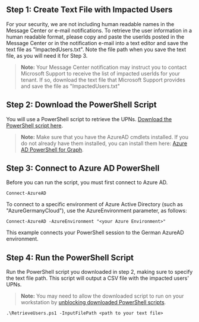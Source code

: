 


## Step 1: Create Text File with Impacted Users
For your security, we are not including human readable names in the Message Center or e-mail notifications. To retrieve the user information in a human readable format, please copy and paste the userIds posted in the Message Center or in the notification e-mail into a text editor and save the text file as "ImpactedUsers.txt". Note the file path when you save the text file, as you will need it for Step 3. 

>**Note:** Your Message Center notification may instruct you to contact Microsoft Support to receive the list of impacted userIds for your tenant. If so, download the text file that Microsoft Support provides and save the file as "ImpactedUsers.txt"


## Step 2: Download the PowerShell Script
You will use a PowerShell script to retrieve the UPNs. [Download the PowerShell script here](https://github.com/AzureAD/azure-activedirectory-powershell/tree/gh-pages/Scripts/RetrieveNames/RetrieveNames.ps1
).

>**Note:** Make sure that you have the AzureAD cmdlets installed. If you do not already have them installed, you can install them here: [Azure AD PowerShell for Graph](https://docs.microsoft.com/en-us/powershell/azure/active-directory/install-adv2?view=azureadps-2.0). 

## Step 3: Connect to Azure AD PowerShell
Before you can run the script, you must first connect to Azure AD. 
```
Connect-AzureAD
```

To connect to a specific environment of Azure Active Directory (such as "AzureGermanyCloud"), use the AzureEnvironment parameter, as follows:

```
Connect-AzureAD -AzureEnvironment "<your Azure Environment>"
```
This example connects your PowerShell session to the German AzureAD environment.

## Step 4: Run the PowerShell Script
Run the PowerShell script you downloaded in step 2, making sure to specify the text file path. This script will output a CSV file with the impacted users' UPNs.

>**Note:** You may need to allow the downloaded script to run on your workstation by [unblocking downloaded PowerShell scripts](https://social.technet.microsoft.com/wiki/contents/articles/38496.unblock-downloaded-powershell-scripts.aspx).

```
.\RetrieveUsers.ps1 -InputFilePath <path to your text file>
```
